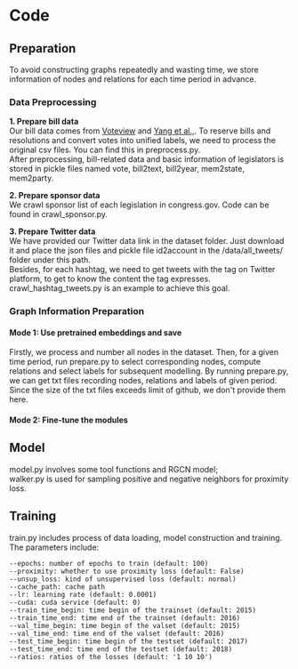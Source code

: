 # Code 

## Preparation
To avoid constructing graphs repeatedly and wasting time, we store information of nodes and relations for each time period in advance. 
### Data Preprocessing
**1. Prepare bill data**  
Our bill data comes from [Voteview](https://voteview.com/data) and [Yang et al.,](http://www.sdspeople.fudan.edu.cn/zywei/data/fudan-USRollCall.zip). To reserve bills and resolutions and convert votes into unified labels, we need to process the original csv files. You can find this in preprocess.py.  
After preprocessing, bill-related data and basic information of legislators is stored in pickle files named vote, bill2text, bill2year, mem2state, mem2party.

**2. Prepare sponsor data**  
We crawl sponsor list of each legislation in congress.gov. Code can be found in crawl_sponsor.py.  

**3. Prepare Twitter data**  
We have provided our Twitter data link in the dataset folder. Just download it and place the json files and pickle file id2account in the /data/all_tweets/ folder under this path.  
Besides, for each hashtag, we need to get tweets with the tag on Twitter platform, to get to know the content the tag expresses. crawl_hashtag_tweets.py is an example to achieve this goal.

### Graph Information Preparation  
#### Mode 1: Use pretrained embeddings and save
Firstly, we process and number all nodes in the dataset. Then, for a given time period, run prepare.py to select corresponding nodes, compute relations and select labels for subsequent modelling. By running prepare.py, we can get txt files recording nodes, relations and labels of given period. Since the size of the txt files exceeds limit of github, we don't provide them here.  

#### Mode 2: Fine-tune the modules 

## Model
model.py involves some tool functions and RGCN model;   
walker.py is used for sampling positive and negative neighbors for proximity loss.

## Training
train.py includes process of data loading, model construction and training. The parameters include:  
```
--epochs: number of epochs to train (default: 100)  
--proximity: whether to use proximity loss (default: False)
--unsup_loss: kind of unsupervised loss (default: normal)  
--cache_path: cache path  
--lr: learning rate (default: 0.0001)
--cuda: cuda service (default: 0)
--train_time_begin: time begin of the trainset (default: 2015)
--train_time_end: time end of the trainset (default: 2016)
--val_time_begin: time begin of the valset (default: 2015)
--val_time_end: time end of the valset (default: 2016)
--test_time_begin: time begin of the testset (default: 2017)
--test_time_end: time end of the testset (default: 2018)
--ratios: ratios of the losses (default: '1 10 10')
```
